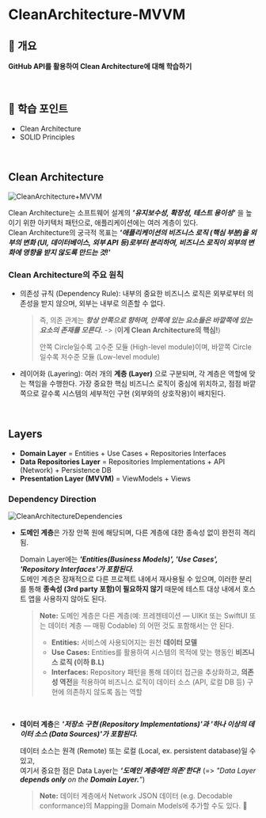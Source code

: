 # CleanArchitecture-MVVM

## 🎯 개요
**GitHub API를 활용하여 Clean Architecture에 대해 학습하기**

<br>

## 📖 학습 포인트
- Clean Architecture
- SOLID Principles

<br>

## Clean Architecture
![CleanArchitecture+MVVM](https://github.com/user-attachments/assets/a459c892-ae38-41b4-9de8-952591e288ef)

Clean Architecture는 소프트웨어 설계의 _**'유지보수성, 확장성, 테스트 용이성'**_ 을 높이기 위한 아키텍처 패턴으로, 애플리케이션에는 여러 계층이 있다. <br>
Clean Architecture의 궁극적 목표는 _**'애플리케이션의 비즈니스 로직 (핵심 부분)을 외부의 변화 (UI, 데이터베이스, 외부 API 등)로부터 분리하여, 비즈니스 로직이 외부의 변화에 영향을 받지 않도록 만드는 것!'**_

### Clean Architecture의 주요 원칙
- 의존성 규칙 (Dependency Rule): 내부의 중요한 비즈니스 로직은 외부로부터 의존성을 받지 않으며, 외부는 내부로 의존할 수 없다.
  <br>
  
  > 즉, 의존 관계는 _**항상 안쪽으로 향하며, 안쪽에 있는 요소들은 바깥쪽에 있는 요소의 존재를 모른다.**_ -> (**이게 Clean Architecture의 핵심!**)
  > 
  > 안쪽 Circle일수록 고수준 모듈 (High-level module)이며, 바깥쪽 Circle일수록 저수준 모듈 (Low-level module)

- 레이어화 (Layering): 여러 개의 **계층 (Layer)** 으로 구분되며, 각 계층은 역할에 맞는 책임을 수행한다. 가장 중요한 핵심 비즈니스 로직이 중심에 위치하고, 점점 바깥쪽으로 갈수록 시스템의 세부적인 구현 (외부와의 상호작용)이 배치된다.

<br>

## Layers
- **Domain Layer** = Entities + Use Cases + Repositories Interfaces
- **Data Repositories Layer** = Repositories Implementations + API (Network) + Persistence DB
- **Presentation Layer (MVVM)** = ViewModels + Views

### Dependency Direction
![CleanArchitectureDependencies](https://github.com/user-attachments/assets/cc1555ce-daf8-4b94-85c9-a3d874b4564e)

- **도메인 계층**은 가장 안쪽 원에 해당되며, 다른 계층에 대한 종속성 없이 완전히 격리됨.
  <br>
  
  Domain Layer에는 _**'Entities(Business Models)', 'Use Cases', 'Repository Interfaces'가 포함된다.**_ <br>
  도메인 계층은 잠재적으로 다른 프로젝트 내에서 재사용될 수 있으며, 이러한 분리를 통해 **종속성 (3rd party 포함)이 필요하지 않기** 때문에 테스트 대상 내에서 호스트 앱을 사용하지 않아도 된다.

  > **Note:** 도메인 계층은 다른 계층(예: 프레젠테이션 — UIKit 또는 SwiftUI 또는 데이터 계층 — 매핑 Codable) 의 어떤 것도 포함해서는 안 된다.
  >
  > - **Entities:** 서비스에 사용되어지는 원천 **데이터 모델**
  > - **Use Cases:** Entities를 활용하여 시스템의 목적에 맞는 행동인 **비즈니스 로직 (이하 B.L)**
  > - **Interfaces:** Repository 패턴을 통해 데이터 접근을 추상화하고, **의존성 역전**을 적용하여 비즈니스 로직이 데이터 소스 (API, 로컬 DB 등) 구현에 의존하지 않도록 돕는 역할

  <br>
- **데이터 계층**은 _**'저장소 구현 (Repository Implementations)'과 '하나 이상의 데이터 소스 (Data Sources)'가 포함된다.**_
  <br>

  데이터 소스는 원격 (Remote) 또는 로컬 (Local, ex. persistent database)일 수 있고, <br>
  여기서 중요한 점은 Data Layer는 _**'도메인 계층에만 의존'한다!**_ (=> _"Data Layer **depends only** on the **Domain Layer.**"_)

  > **Note:** 데이터 계층에서 Network JSON 데이터 (e.g. Decodable conformance)의 Mapping을 Domain Models에 추가할 수도 있다.

